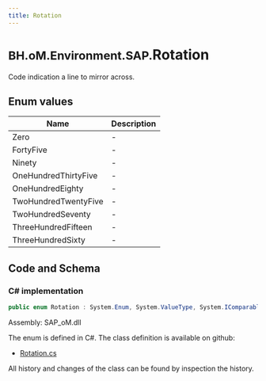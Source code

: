 ```yaml
---
title: Rotation
---
```


# <small>BH.oM.Environment.SAP.</small>**Rotation**

Code indication a line to mirror across.

## Enum values

| Name            | Description                                                    |
|-----------------|----------------------------------------------------------------|
| Zero |  -  |
| FortyFive |  -  |
| Ninety |  -  |
| OneHundredThirtyFive |  -  |
| OneHundredEighty |  -  |
| TwoHundredTwentyFive |  -  |
| TwoHundredSeventy |  -  |
| ThreeHundredFifteen |  -  |
| ThreeHundredSixty |  -  |


## Code and Schema

### C# implementation

``` C# title="C#"
public enum Rotation : System.Enum, System.ValueType, System.IComparable, System.ISpanFormattable, System.IFormattable, System.IConvertible
```

Assembly: SAP_oM.dll

The enum is defined in C#. The class definition is available on github:

- [Rotation.cs](https://github.com/BHoM/SAP_Toolkit/blob/develop/SAP_oM/Enums\Rotation.cs)

All history and changes of the class can be found by inspection the history.
